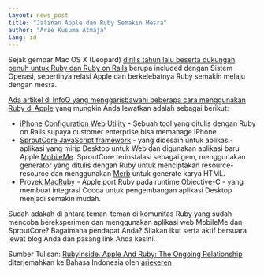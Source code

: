 ```yaml
---
layout: news_post
title: "Jalinan Apple dan Ruby Semakin Mesra"
author: "Arie Kusuma Atmaja"
lang: id
---
```


Sejak gempar Mac OS X (Leopard) [dirilis tahun lalu beserta dukungan
penuh untuk Ruby dan Ruby on Rails][1] berupa included dengan Sistem
Operasi, sepertinya relasi Apple dan berkelebatnya Ruby semakin melaju
dengan mesra.

[Ada artikel di InfoQ yang menggarisbawahi beberapa cara menggunakan
Ruby di Apple][2] yang mungkin Anda lewatkan adalah sebagai berikut:

* [iPhone Configuration Web Utility][3] - Sebuah tool yang ditulis
  dengan Ruby on Rails supaya customer enterprise bisa memanage iPhone.
* [SproutCore JavaScript framework][4] - yang didesain untuk
  aplikasi-aplikasi yang mirip Desktop untuk Web dan digunakan aplikasi
  baru Apple [MobileMe][5]. SproutCore terinstalasi sebagai gem,
  menggunakan generator yang ditulis dengan Ruby untuk menciptakan
  resource-resource dan menggunakan [Merb][6] untuk generate karya HTML.
* Proyek [MacRuby][7] - Apple port Ruby pada runtime Objective-C - yang
  membuat integrasi Cocoa untuk pengembangan aplikasi Desktop menjadi
  semakin mudah.

Sudah adakah di antara teman-teman di komunitas Ruby yang sudah mencoba
bereksperimen dan menggunakan aplikasi web MobileMe dan SproutCore?
Bagaimana pendapat Anda? Silakan ikut serta aktif bersuara lewat blog
Anda dan pasang link Anda kesini.

Sumber Tulisan: [RubyInside. Apple And Ruby: The Ongoing
Relationship][8] diterjemahkan ke Bahasa Indonesia oleh [ariekeren][9]



[1]: http://www.rubyinside.com/ruby-and-rails-in-mac-os-x-leopard-633.html 
[2]: http://www.infoq.com/news/2008/08/apple-ruby-iphoneutil-sproutcore 
[3]: http://www.apple.com/support/downloads/iphoneconfigurationutility10formacosx.html 
[4]: http://www.sproutcore.com/ 
[5]: http://www.apple.com/mobileme/ 
[6]: http://merbivore.com/ 
[7]: http://www.macruby.org/trac/wiki/MacRuby 
[8]: http://feeds.feedburner.com/~r/RubyInside/~3/370503168/apple-and-ruby-the-ongoing-relationship-1016.html 
[9]: http://ariekeren.blogdetik.com 
